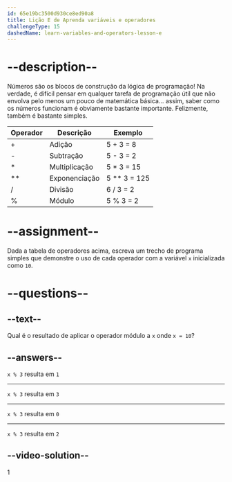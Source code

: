 ```yaml
---
id: 65e19bc3500d930ce8ed90a8
title: Lição E de Aprenda variáveis e operadores
challengeType: 15
dashedName: learn-variables-and-operators-lesson-e
---
```


# --description--

Números são os blocos de construção da lógica de programação! Na verdade, é difícil pensar em qualquer tarefa de programação útil que não envolva pelo menos um pouco de matemática básica... assim, saber como os números funcionam é obviamente bastante importante. Felizmente, também é bastante simples.

| Operador | Descrição     | Exemplo      |
| -------- | ------------- | ------------ |
| +        | Adição        | 5 + 3 = 8    |
| -        | Subtração     | 5 - 3 = 2    |
| *        | Multiplicação | 5 * 3 = 15   |
| **       | Exponenciação | 5 ** 3 = 125 |
| /        | Divisão       | 6 / 3 = 2    |
| %        | Módulo        | 5 % 3 = 2    |


# --assignment--

Dada a tabela de operadores acima, escreva um trecho de programa simples que demonstre o uso de cada operador com a variável `x` inicializada como `10`.

# --questions--

## --text--

Qual é o resultado de aplicar o operador módulo a `x` onde `x = 10`?

## --answers--

`x % 3` resulta em `1`

---

`x % 3` resulta em `3`

---

`x % 3` resulta em `0`

---

`x % 3` resulta em `2`


## --video-solution--

1
